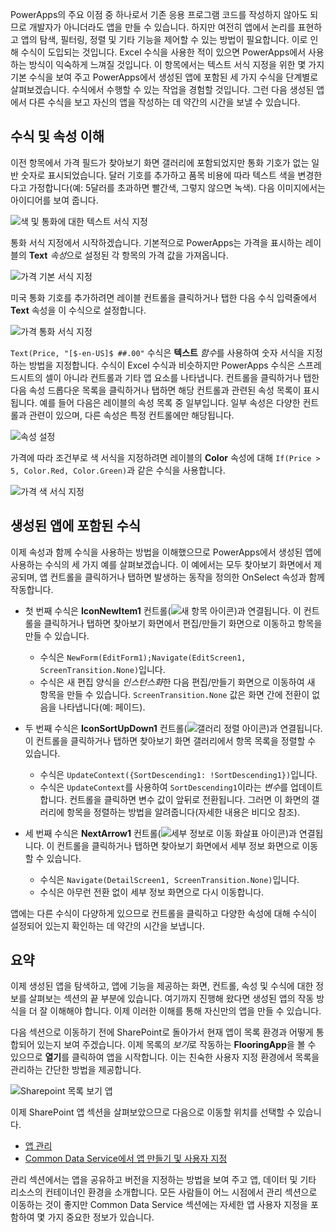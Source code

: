 PowerApps의 주요 이점 중 하나로서 기존 응용 프로그램 코드를 작성하지 않아도 되므로 개발자가 아니더라도 앱을 만들 수 있습니다. 하지만 여전히 앱에서 논리를 표현하고 앱의 탐색, 필터링, 정렬 및 기타 기능을 제어할 수 있는 방법이 필요합니다. 이로 인해 수식이 도입되는 것입니다. Excel 수식을 사용한 적이 있으면 PowerApps에서 사용하는 방식이 익숙하게 느껴질 것입니다. 이 항목에서는 텍스트 서식 지정을 위한 몇 가지 기본 수식을 보여 주고 PowerApps에서 생성된 앱에 포함된 세 가지 수식을 단계별로 살펴보겠습니다. 수식에서 수행할 수 있는 작업을 경험할 것입니다. 그런 다음 생성된 앱에서 다른 수식을 보고 자신의 앱을 작성하는 데 약간의 시간을 보낼 수 있습니다.

## <a name="understanding-formulas-and-properties"></a>수식 및 속성 이해
이전 항목에서 가격 필드가 찾아보기 화면 갤러리에 포함되었지만 통화 기호가 없는 일반 숫자로 표시되었습니다. 달러 기호를 추가하고 품목 비용에 따라 텍스트 색을 변경한다고 가정합니다(예: 5달러를 초과하면 빨간색, 그렇지 않으면 녹색). 다음 이미지에서는 아이디어를 보여 줍니다.

![색 및 통화에 대한 텍스트 서식 지정](./media/learning-spo-app-explore-formulas/text-formatting.png)

통화 서식 지정에서 시작하겠습니다. 기본적으로 PowerApps는 가격을 표시하는 레이블의 **Text** *속성*으로 설정된 각 항목의 가격 값을 가져옵니다.

![가격 기본 서식 지정](./media/learning-spo-app-explore-formulas/price-default.png)

미국 통화 기호를 추가하려면 레이블 컨트롤을 클릭하거나 탭한 다음 수식 입력줄에서 **Text** 속성을 이 수식으로 설정합니다.

![가격 통화 서식 지정](./media/learning-spo-app-explore-formulas/price-formatted.png)

`Text(Price, "[$-en-US]$ ##.00"` 수식은 **텍스트** *함수*를 사용하여 숫자 서식을 지정하는 방법을 지정합니다. 수식이 Excel 수식과 비슷하지만 PowerApps 수식은 스프레드시트의 셀이 아니라 컨트롤과 기타 앱 요소를 나타냅니다. 컨트롤을 클릭하거나 탭한 다음 속성 드롭다운 목록을 클릭하거나 탭하면 해당 컨트롤과 관련된 속성 목록이 표시됩니다. 예를 들어 다음은 레이블의 속성 목록 중 일부입니다. 일부 속성은 다양한 컨트롤과 관련이 있으며, 다른 속성은 특정 컨트롤에만 해당됩니다.

![속성 설정](./media/learning-spo-app-explore-formulas/properties.png)

가격에 따라 조건부로 색 서식을 지정하려면 레이블의 **Color** 속성에 대해 `If(Price > 5, Color.Red, Color.Green)`과 같은 수식을 사용합니다.

![가격 색 서식 지정](./media/learning-spo-app-explore-formulas/color-formatted.png)

## <a name="formulas-included-in-the-generated-app"></a>생성된 앱에 포함된 수식
이제 속성과 함께 수식을 사용하는 방법을 이해했으므로 PowerApps에서 생성된 앱에 사용하는 수식의 세 가지 예를 살펴보겠습니다. 이 예에서는 모두 찾아보기 화면에서 제공되며, 앱 컨트롤을 클릭하거나 탭하면 발생하는 동작을 정의한 OnSelect 속성과 함께 작동합니다.

* 첫 번째 수식은 **IconNewItem1** 컨트롤(![새 항목 아이콘](./media/learning-spo-app-explore-formulas/icon-add-item.png))과 연결됩니다. 이 컨트롤을 클릭하거나 탭하면 찾아보기 화면에서 편집/만들기 화면으로 이동하고 항목을 만들 수 있습니다. 
  
  * 수식은 `NewForm(EditForm1);Navigate(EditScreen1, ScreenTransition.None)`입니다.
  * 수식은 새 편집 양식을 *인스턴스화*한 다음 편집/만들기 화면으로 이동하여 새 항목을 만들 수 있습니다. `ScreenTransition.None` 값은 화면 간에 전환이 없음을 나타냅니다(예: 페이드).
* 두 번째 수식은 **IconSortUpDown1** 컨트롤(![갤러리 정렬 아이콘](./media/learning-spo-app-explore-formulas/icon-sort.png))과 연결됩니다. 이 컨트롤을 클릭하거나 탭하면 찾아보기 화면 갤러리에서 항목 목록을 정렬할 수 있습니다.
  
  * 수식은 `UpdateContext({SortDescending1: !SortDescending1})`입니다.
  * 수식은 `UpdateContext`를 사용하여 `SortDescending1`이라는 *변수*를 업데이트합니다. 컨트롤을 클릭하면 변수 값이 앞뒤로 전환됩니다. 그러면 이 화면의 갤러리에 항목을 정렬하는 방법을 알려줍니다(자세한 내용은 비디오 참조). 
* 세 번째 수식은 **NextArrow1** 컨트롤(![세부 정보로 이동 화살표 아이콘](./media/learning-spo-app-explore-formulas/icon-arrow.png))과 연결됩니다. 이 컨트롤을 클릭하거나 탭하면 찾아보기 화면에서 세부 정보 화면으로 이동할 수 있습니다.
  
  * 수식은 `Navigate(DetailScreen1, ScreenTransition.None)`입니다.
  * 수식은 아무런 전환 없이 세부 정보 화면으로 다시 이동합니다.

앱에는 다른 수식이 다양하게 있으므로 컨트롤을 클릭하고 다양한 속성에 대해 수식이 설정되어 있는지 확인하는 데 약간의 시간을 보냅니다.

## <a name="wrapping-it-all-up"></a>요약
이제 생성된 앱을 탐색하고, 앱에 기능을 제공하는 화면, 컨트롤, 속성 및 수식에 대한 정보를 살펴보는 섹션의 끝 부분에 있습니다. 여기까지 진행해 왔다면 생성된 앱의 작동 방식을 더 잘 이해해야 합니다. 이제 이러한 이해를 통해 자신만의 앱을 만들 수 있습니다. 

다음 섹션으로 이동하기 전에 SharePoint로 돌아가서 현재 앱이 목록 환경과 어떻게 통합되어 있는지 보여 주겠습니다. 이제 목록의 *보기*로 작동하는 **FlooringApp**을 볼 수 있으므로 **열기**를 클릭하여 앱을 시작합니다. 이는 친숙한 사용자 지정 환경에서 목록을 관리하는 간단한 방법을 제공합니다.

![Sharepoint 목록 보기 앱](./media/learning-spo-app-explore-formulas/list-view.png)

이제 SharePoint 앱 섹션을 살펴보았으므로 다음으로 이동할 위치를 선택할 수 있습니다.

* [앱 관리](../manage-apps#step-1)
* [Common Data Service에서 앱 만들기 및 사용자 지정](../create-app-cds#step-1)

관리 섹션에서는 앱을 공유하고 버전을 지정하는 방법을 보여 주고 앱, 데이터 및 기타 리소스의 컨테이너인 환경을 소개합니다. 모든 사람들이 어느 시점에서 관리 섹션으로 이동하는 것이 좋지만 Common Data Service 섹션에는 자세한 앱 사용자 지정을 포함하여 몇 가지 중요한 정보가 있습니다. 

